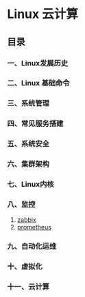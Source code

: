 
# Linux 云计算
## 目录
### 一、Linux发展历史
### 二、Linux 基础命令
### 三、系统管理
### 四、常见服务搭建
### 五、系统安全
### 六、集群架构
### 七、Linux内核
### 八、监控
1. [zabbix](https://abbott68.github.io/linux/监控/zabbix/) 
2. [prometheus](https://abbott68.github.io/linux/监控/prometheus)

### 九、自动化运维
### 十、虚拟化
### 十一、云计算
